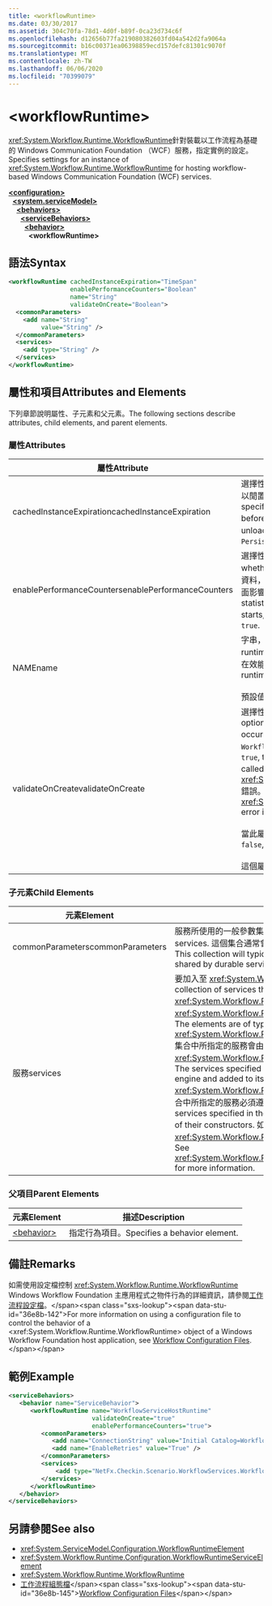 ```yaml
---
title: <workflowRuntime>
ms.date: 03/30/2017
ms.assetid: 304c70fa-78d1-4d0f-b89f-0ca23d734c6f
ms.openlocfilehash: d12656b77fa219080382603fd04a542d2fa9064a
ms.sourcegitcommit: b16c00371ea06398859ecd157defc81301c9070f
ms.translationtype: MT
ms.contentlocale: zh-TW
ms.lasthandoff: 06/06/2020
ms.locfileid: "70399079"
---
```

# \<workflowRuntime>
<span data-ttu-id="36e8b-101"><xref:System.Workflow.Runtime.WorkflowRuntime>針對裝載以工作流程為基礎的 Windows Communication Foundation （WCF）服務，指定實例的設定。</span><span class="sxs-lookup"><span data-stu-id="36e8b-101">Specifies settings for an instance of <xref:System.Workflow.Runtime.WorkflowRuntime> for hosting workflow-based Windows Communication Foundation (WCF) services.</span></span>  
  
[**\<configuration>**](../configuration-element.md)\
&nbsp;&nbsp;[**\<system.serviceModel>**](system-servicemodel.md)\
&nbsp;&nbsp;&nbsp;&nbsp;[**\<behaviors>**](behaviors.md)\
&nbsp;&nbsp;&nbsp;&nbsp;&nbsp;&nbsp;[**\<serviceBehaviors>**](servicebehaviors.md)\
&nbsp;&nbsp;&nbsp;&nbsp;&nbsp;&nbsp;&nbsp;&nbsp;[**\<behavior>**](behavior-of-servicebehaviors.md)\
&nbsp;&nbsp;&nbsp;&nbsp;&nbsp;&nbsp;&nbsp;&nbsp;&nbsp;&nbsp;**\<workflowRuntime>**  
  
## <a name="syntax"></a><span data-ttu-id="36e8b-102">語法</span><span class="sxs-lookup"><span data-stu-id="36e8b-102">Syntax</span></span>  
  
```xml  
<workflowRuntime cachedInstanceExpiration="TimeSpan"
                 enablePerformanceCounters="Boolean"
                 name="String"
                 validateOnCreate="Boolean">
  <commonParameters>
    <add name="String"
         value="String" />
  </commonParameters>
  <services>
    <add type="String" />
  </services>
</workflowRuntime>
```  
  
## <a name="attributes-and-elements"></a><span data-ttu-id="36e8b-103">屬性和項目</span><span class="sxs-lookup"><span data-stu-id="36e8b-103">Attributes and Elements</span></span>  
 <span data-ttu-id="36e8b-104">下列章節說明屬性、子元素和父元素。</span><span class="sxs-lookup"><span data-stu-id="36e8b-104">The following sections describe attributes, child elements, and parent elements.</span></span>  
  
### <a name="attributes"></a><span data-ttu-id="36e8b-105">屬性</span><span class="sxs-lookup"><span data-stu-id="36e8b-105">Attributes</span></span>  
  
|<span data-ttu-id="36e8b-106">屬性</span><span class="sxs-lookup"><span data-stu-id="36e8b-106">Attribute</span></span>|<span data-ttu-id="36e8b-107">描述</span><span class="sxs-lookup"><span data-stu-id="36e8b-107">Description</span></span>|  
|---------------|-----------------|  
|<span data-ttu-id="36e8b-108">cachedInstanceExpiration</span><span class="sxs-lookup"><span data-stu-id="36e8b-108">cachedInstanceExpiration</span></span>|<span data-ttu-id="36e8b-109">選擇性 <xref:System.TimeSpan> 值，指定工作流程執行個體在遭到強制卸載或中止之前，能以閒置狀態存留在記憶體中的最長期間。</span><span class="sxs-lookup"><span data-stu-id="36e8b-109">An optional <xref:System.TimeSpan> value that specifies the maximum duration a workflow instance can stay in-memory in idle state before it is forcefully unloaded or aborted.</span></span> <span data-ttu-id="36e8b-110">如果工作流程執行階段具有會執行 unloadOnIdle 的 `PersistenceService`，則會忽略此屬性。</span><span class="sxs-lookup"><span data-stu-id="36e8b-110">If the workflowruntime has `PersistenceService` which performs unloadOnIdle, this attribute is ignored.</span></span>|  
|<span data-ttu-id="36e8b-111">enablePerformanceCounters</span><span class="sxs-lookup"><span data-stu-id="36e8b-111">enablePerformanceCounters</span></span>|<span data-ttu-id="36e8b-112">選擇性布林值，指定是否啟用效能計數器。</span><span class="sxs-lookup"><span data-stu-id="36e8b-112">An optional Boolean value that specifies whether performance counters are enabled.</span></span> <span data-ttu-id="36e8b-113">效能計數器會提供各種工作流程的相關統計資料，但是當工作流程執行階段引擎啟動和工作流程執行個體正在執行時，會對效能帶來負面影響。</span><span class="sxs-lookup"><span data-stu-id="36e8b-113">Performance counters provide information on various workflow-related statistics, but they cause a performance penalty when the workflow runtime engine starts, and when workflow instances are running.</span></span> <span data-ttu-id="36e8b-114">預設值是 `true`。</span><span class="sxs-lookup"><span data-stu-id="36e8b-114">The default value is `true`.</span></span>|  
|<span data-ttu-id="36e8b-115">NAME</span><span class="sxs-lookup"><span data-stu-id="36e8b-115">name</span></span>|<span data-ttu-id="36e8b-116">字串，包含工作流程執行階段引擎的名稱。</span><span class="sxs-lookup"><span data-stu-id="36e8b-116">A string containing the name of the workflow runtime engine.</span></span> <span data-ttu-id="36e8b-117">名稱用於輸出以識別此執行階段及可能在系統執行的其他執行階段，例如在效能計數器中。</span><span class="sxs-lookup"><span data-stu-id="36e8b-117">The name is used in output to distinguish this runtime from other runtimes that may be running on the system, for example, in performance counters.</span></span><br /><br /> <span data-ttu-id="36e8b-118">預設值是空字串。</span><span class="sxs-lookup"><span data-stu-id="36e8b-118">The default is an empty string.</span></span>|  
|<span data-ttu-id="36e8b-119">validateOnCreate</span><span class="sxs-lookup"><span data-stu-id="36e8b-119">validateOnCreate</span></span>|<span data-ttu-id="36e8b-120">選擇性布林值，指定當 WorkflowServiceHost 開啟時，是否會發生工作流程定義驗證。</span><span class="sxs-lookup"><span data-stu-id="36e8b-120">An optional Boolean value that specifies whether validation of workflow definition will occur when the WorkflowServiceHost is opened.</span></span>  <span data-ttu-id="36e8b-121">當此屬性設定為 `true` 時，每次呼叫 `WorkflowServiceHost.Open` 都會執行一次工作流程驗證。</span><span class="sxs-lookup"><span data-stu-id="36e8b-121">When this attribute is set to `true`, the workflow validation is executed every time `WorkflowServiceHost.Open` is called.</span></span> <span data-ttu-id="36e8b-122">如果發現驗證錯誤，則會擲回 <xref:System.Workflow.ComponentModel.Compiler.WorkflowValidationFailedException> 錯誤。</span><span class="sxs-lookup"><span data-stu-id="36e8b-122">If validation errors are found, a <xref:System.Workflow.ComponentModel.Compiler.WorkflowValidationFailedException> error is thrown.</span></span><br /><br /> <span data-ttu-id="36e8b-123">當此屬性設定為 `false` 時，將不會執行工作流程定義驗證。</span><span class="sxs-lookup"><span data-stu-id="36e8b-123">When this property is set to `false`, no Workflow definition validation will happen.</span></span><br /><br /> <span data-ttu-id="36e8b-124">這個屬性的預設值為 `true`。</span><span class="sxs-lookup"><span data-stu-id="36e8b-124">The default value for this property is `true`.</span></span>|  
  
### <a name="child-elements"></a><span data-ttu-id="36e8b-125">子元素</span><span class="sxs-lookup"><span data-stu-id="36e8b-125">Child Elements</span></span>  
  
|<span data-ttu-id="36e8b-126">元素</span><span class="sxs-lookup"><span data-stu-id="36e8b-126">Element</span></span>|<span data-ttu-id="36e8b-127">描述</span><span class="sxs-lookup"><span data-stu-id="36e8b-127">Description</span></span>|  
|-------------|-----------------|  
|<span data-ttu-id="36e8b-128">commonParameters</span><span class="sxs-lookup"><span data-stu-id="36e8b-128">commonParameters</span></span>|<span data-ttu-id="36e8b-129">服務所使用的一般參數集合。</span><span class="sxs-lookup"><span data-stu-id="36e8b-129">A collection of common parameters used by services.</span></span> <span data-ttu-id="36e8b-130">這個集合通常會包含資料庫連線字串，這個字串可能會由長期服務所共用。</span><span class="sxs-lookup"><span data-stu-id="36e8b-130">This collection will typically include the database connection string that might be shared by durable services.</span></span>|  
|<span data-ttu-id="36e8b-131">服務</span><span class="sxs-lookup"><span data-stu-id="36e8b-131">services</span></span>|<span data-ttu-id="36e8b-132">要加入至 <xref:System.Workflow.Runtime.WorkflowRuntime> 引擎之服務的集合。</span><span class="sxs-lookup"><span data-stu-id="36e8b-132">A collection of services that will be added to the <xref:System.Workflow.Runtime.WorkflowRuntime> engine.</span></span> <span data-ttu-id="36e8b-133">此項目的型別為 <xref:System.Workflow.Runtime.Configuration.WorkflowRuntimeServiceElement>。</span><span class="sxs-lookup"><span data-stu-id="36e8b-133">The elements are of type <xref:System.Workflow.Runtime.Configuration.WorkflowRuntimeServiceElement>.</span></span>  <span data-ttu-id="36e8b-134">集合中所指定的服務會由工作流程執行階段引擎初始化，並在呼叫適當的 <xref:System.Workflow.Runtime.WorkflowRuntime> 建構函式時新增至其服務中。</span><span class="sxs-lookup"><span data-stu-id="36e8b-134">The services specified in the collection will be initialized by the workflow runtime engine and added to its services when the appropriate <xref:System.Workflow.Runtime.WorkflowRuntime> constructor is called.</span></span> <span data-ttu-id="36e8b-135">因此，集合中所指定的服務必須遵循有關其建構函式之簽章的特定規則。</span><span class="sxs-lookup"><span data-stu-id="36e8b-135">Therefore, the services specified in the collection must follow certain rules about the signatures of their constructors.</span></span> <span data-ttu-id="36e8b-136">如需相關資訊，請參閱 <xref:System.Workflow.Runtime.Configuration.WorkflowRuntimeServiceElement>。</span><span class="sxs-lookup"><span data-stu-id="36e8b-136">See <xref:System.Workflow.Runtime.Configuration.WorkflowRuntimeServiceElement> for more information.</span></span>|  
  
### <a name="parent-elements"></a><span data-ttu-id="36e8b-137">父項目</span><span class="sxs-lookup"><span data-stu-id="36e8b-137">Parent Elements</span></span>  
  
|<span data-ttu-id="36e8b-138">元素</span><span class="sxs-lookup"><span data-stu-id="36e8b-138">Element</span></span>|<span data-ttu-id="36e8b-139">描述</span><span class="sxs-lookup"><span data-stu-id="36e8b-139">Description</span></span>|  
|-------------|-----------------|  
|[\<behavior>](behavior-of-endpointbehaviors.md)|<span data-ttu-id="36e8b-140">指定行為項目。</span><span class="sxs-lookup"><span data-stu-id="36e8b-140">Specifies a behavior element.</span></span>|  
  
## <a name="remarks"></a><span data-ttu-id="36e8b-141">備註</span><span class="sxs-lookup"><span data-stu-id="36e8b-141">Remarks</span></span>  
 <span data-ttu-id="36e8b-142">如需使用設定檔控制 <xref:System.Workflow.Runtime.WorkflowRuntime> Windows Workflow Foundation 主應用程式之物件行為的詳細資訊，請參閱[工作流程設定檔](https://docs.microsoft.com/previous-versions/dotnet/netframework-3.5/ms732240(v=vs.90))。</span><span class="sxs-lookup"><span data-stu-id="36e8b-142">For more information on using a configuration file to control the behavior of a <xref:System.Workflow.Runtime.WorkflowRuntime> object of a Windows Workflow Foundation host application, see [Workflow Configuration Files](https://docs.microsoft.com/previous-versions/dotnet/netframework-3.5/ms732240(v=vs.90)).</span></span>  
  
## <a name="example"></a><span data-ttu-id="36e8b-143">範例</span><span class="sxs-lookup"><span data-stu-id="36e8b-143">Example</span></span>  
  
```xml  
<serviceBehaviors>
   <behavior name="ServiceBehavior">
      <workflowRuntime name="WorkflowServiceHostRuntime"
                       validateOnCreate="true"
                       enablePerformanceCounters="true">
         <commonParameters>
            <add name="ConnectionString" value="Initial Catalog=WorkflowStore;Data Source=localhost;Integrated Security=SSPI;" />
            <add name="EnableRetries" value="True" />
         </commonParameters>
         <services>
             <add type="NetFx.Checkin.Scenario.WorkflowServices.WorkflowBasedServices.Common.TestPersistenceService.FilePersistenceService, NetFx.Checkin.Scenario.WorkflowServices.WorkflowBasedServices.Common"/>
         </services>
      </workflowRuntime>
   </behavior>
</serviceBehaviors>
```  
  
## <a name="see-also"></a><span data-ttu-id="36e8b-144">另請參閱</span><span class="sxs-lookup"><span data-stu-id="36e8b-144">See also</span></span>

- <xref:System.ServiceModel.Configuration.WorkflowRuntimeElement>
- <xref:System.Workflow.Runtime.Configuration.WorkflowRuntimeServiceElement>
- <xref:System.Workflow.Runtime.WorkflowRuntime>
- <span data-ttu-id="36e8b-145">[工作流程組態檔](https://docs.microsoft.com/previous-versions/dotnet/netframework-3.5/ms732240(v=vs.90))</span><span class="sxs-lookup"><span data-stu-id="36e8b-145">[Workflow Configuration Files](https://docs.microsoft.com/previous-versions/dotnet/netframework-3.5/ms732240(v=vs.90))</span></span>
